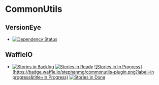 # CommonUtils

## VersionEye 
* [![Dependency Status](https://www.versioneye.com/user/projects/5591247f396561001900001c/badge.svg?style=flat)](https://www.versioneye.com/user/projects/5591247f396561001900001c)

## WaffleIO
* [![Stories in Backlog](https://badge.waffle.io/stephanmg/commonutils-plugin.png?label=backlog&title=Backlog)](http://waffle.io/stephanmg/commonutils-plugin)
[![Stories in Ready](https://badge.waffle.io/stephanmg/commonutils-plugin.png?label=ready&title=Ready)](http://waffle.io/stephanmg/commonutils-plugin)
[![Stories in In Progress](https://badge.waffle.io/stephanmg/commonutils-plugin.png?label=in progress&title=In Progress)](http://waffle.io/stephanmg/commonutils-plugin)
[![Stories in Done](https://badge.waffle.io/stephanmg/commonutils-plugin.png?label=done&title=Done)](http://waffle.io/stephanmg/commonutils-plugin)
